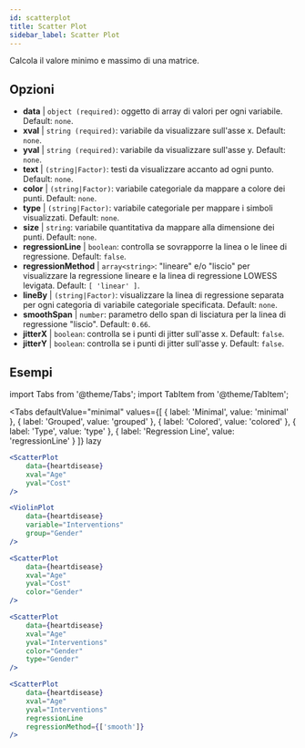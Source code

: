 ```yaml
---
id: scatterplot
title: Scatter Plot
sidebar_label: Scatter Plot
---
```


Calcola il valore minimo e massimo di una matrice.

## Opzioni

* __data__ | `object (required)`: oggetto di array di valori per ogni variabile. Default: `none`.
* __xval__ | `string (required)`: variabile da visualizzare sull'asse x. Default: `none`.
* __yval__ | `string (required)`: variabile da visualizzare sull'asse y. Default: `none`.
* __text__ | `(string|Factor)`: testi da visualizzare accanto ad ogni punto. Default: `none`.
* __color__ | `(string|Factor)`: variabile categoriale da mappare a colore dei punti. Default: `none`.
* __type__ | `(string|Factor)`: variabile categoriale per mappare i simboli visualizzati. Default: `none`.
* __size__ | `string`: variabile quantitativa da mappare alla dimensione dei punti. Default: `none`.
* __regressionLine__ | `boolean`: controlla se sovrapporre la linea o le linee di regressione. Default: `false`.
* __regressionMethod__ | `array<string>`: "lineare" e/o "liscio" per visualizzare la regressione lineare e la linea di regressione LOWESS levigata. Default: `[
  'linear'
]`.
* __lineBy__ | `(string|Factor)`: visualizzare la linea di regressione separata per ogni categoria di variabile categoriale specificata. Default: `none`.
* __smoothSpan__ | `number`: parametro dello span di lisciatura per la linea di regressione "liscio". Default: `0.66`.
* __jitterX__ | `boolean`: controlla se i punti di jitter sull'asse x. Default: `false`.
* __jitterY__ | `boolean`: controlla se i punti di jitter sull'asse y. Default: `false`.


## Esempi

import Tabs from '@theme/Tabs';
import TabItem from '@theme/TabItem';

<Tabs
    defaultValue="minimal"
    values={[
        { label: 'Minimal', value: 'minimal' },
        { label: 'Grouped', value: 'grouped' },
        { label: 'Colored', value: 'colored' },
        { label: 'Type', value: 'type' },
        { label: 'Regression Line', value: 'regressionLine' }
    ]}
    lazy
>

<TabItem value="minimal">

```jsx live
<ScatterPlot 
    data={heartdisease} 
    xval="Age"
    yval="Cost"
/>
```

</TabItem>


<TabItem value="grouped">

```jsx live
<ViolinPlot 
    data={heartdisease} 
    variable="Interventions"
    group="Gender"
/>
```

</TabItem>

<TabItem value="colored">

```jsx live
<ScatterPlot 
    data={heartdisease} 
    xval="Age"
    yval="Cost"
    color="Gender"
/>
```
</TabItem>

<TabItem value="type">

```jsx live
<ScatterPlot 
    data={heartdisease} 
    xval="Age"
    yval="Interventions"
    color="Gender"
    type="Gender"
/>
```

</TabItem>

<TabItem value="regressionLine">

```jsx live
<ScatterPlot 
    data={heartdisease} 
    xval="Age"
    yval="Interventions"
    regressionLine
    regressionMethod={['smooth']}
/>
```
</TabItem>

</Tabs>
